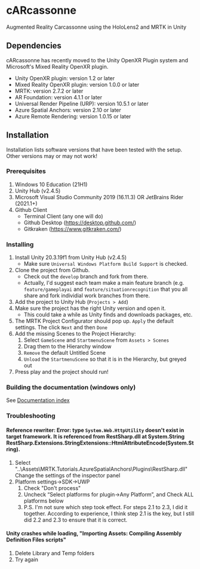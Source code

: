 # cARcassonne
Augmented Reality Carcassonne using the HoloLens2 and MRTK in Unity

## Dependencies

cARcassonne has recently moved to the Unity OpenXR Plugin system and Microsoft's Mixed Reality OpenXR plugin.

* Unity OpenXR plugin: version 1.2 or later
* Mixed Reality OpenXR plugin: version 1.0.0 or later
* MRTK: version 2.7.2 or later
* AR Foundation: version 4.1.1 or later
* Universal Render Pipeline (URP): version 10.5.1 or later
* Azure Spatial Anchors: version 2.10 or later
* Azure Remote Rendering: version 1.0.15 or later

## Installation

Installation lists software versions that have been tested with the setup. Other versions may or may not work!

### Prerequisites

1. Windows 10 Education (21H1)
1. Unity Hub (v2.4.5)
1. Microsoft Visual Studio Community 2019 (16.11.3) OR JetBrains Rider (2021.1+)
2. Github Client
    * Terminal Client (any one will do)
    * Github Desktop (https://desktop.github.com/)
    * Gitkraken (https://www.gitkraken.com/)

### Installing

1. Install Unity 20.3.19f1 from Unity Hub (v2.4.5)
    * Make sure `Universal Windows Platform Build Support` is checked.
3. Clone the project from Github.
    * Check out the `develop` branch and fork from there.
    * Actually, I'd suggest each team make a main feature branch (e.g. `feature/gameplayai` and `feature/situationrecognition` that you all share and fork individial work branches from there.
5. Add the project to Unity Hub (`Projects > Add`)
6. Make sure the project has the right Unity version and open it.
    * This could take a while as Unity finds and downloads packages, etc.
1. The MRTK Project Configurator should pop up. `Apply` the default settings. The click `Next` and then `Done`
2. Add the missing Scenes to the Project Hierarchy:
    1. Select `GameScene` and `StartmenuScene` from `Assets > Scenes`
    2. Drag them to the Hierarchy window
    3. `Remove` the default Untitled Scene
    1. `Unload` the `StartmenuScene` so that it is in the Hierarchy, but greyed out
11. Press play and the project should run!

### Building the documentation (windows only)
See [Documentation index](Documentation/index.md)

### Troubleshooting

#### Reference rewriter: Error: type `System.Web.HttpUtility` doesn't exist in target framework. It is referenced from RestSharp.dll at System.String RestSharp.Extensions.StringExtensions::HtmlAttributeEncode(System.String).

1. Select "..\Assets\MRTK.Tutorials.AzureSpatialAnchors\Plugins\RestSharp.dll"
Change the settings of the inspector panel
1.  Platform settings->SDK->UWP
    1. Check "Don't process"
    1. Uncheck “Select platforms for plugin->Any Platform”, and Check ALL platforms below
    1. P.S. I'm not sure which step took effect. For steps 2.1 to 2.3, I did it together. According to experience, I think step 2.1 is the key, but I still did 2.2 and 2.3 to ensure that it is correct.

#### Unity crashes while loading, "Importing Assets: Compiling Assembly Definition Files scripts"

1. Delete Library and Temp folders
1. Try again
